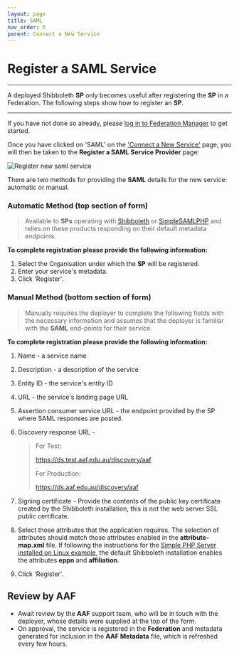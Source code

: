 ```yaml
---
layout: page
title: SAML
nav_order: 5
parent: Connect a New Service
---
```


# Register a SAML Service
---

A deployed Shibboleth **SP** only becomes useful after registering the **SP** in a Federation. The following steps show how to register an **SP**.

---
If you have not done so already, please [log in to Federation Manager](connect_service/#getting-started) to get started.

Once you have clicked on 'SAML' on the ['Connect a New Service'](connect_service/#connect-a-new-service) page, you will then be taken to the **Register a SAML Service Provider** page:

![Register new saml service](/assets/images/register-new-saml-service.png)

There are two methods for providing the **SAML** details for the new service: automatic or manual.

### Automatic Method (top section of form)
> Available to **SPs** operating with [Shibboleth](https://www.shibboleth.net/) or [SimpleSAMLPHP](https://simplesamlphp.org/) and relies on these products responding on their default metadata endpoints.

**To complete registration please provide the following information:**
1. Select the Organisation under which the **SP** will be registered.
2. Enter your service's metadata.
3. Click 'Register'.

### Manual Method (bottom section of form)
> Manually requires the deployer to complete the following fields with the necessary information and assumes that the deployer is familiar with the **SAML** end-points for their service.

**To complete registration please provide the following information:**
1. Name - a service name
2. Description - a description of the service
3. Entity ID - the service's entity ID
4. URL - the service's landing page URL
5. Assertion consumer service URL - the endpoint provided by the SP where SAML responses are posted.
6. Discovery response URL -
   > For Test:
   >
   > https://ds.test.aaf.edu.au/discovery/aaf
   >
   > For Production:
   >
   > https://ds.aaf.edu.au/discovery/aaf

7. Signing certificate - Provide the contents of the public key certificate created by the Shibboleth installation, this is not the web server SSL public certificate.
8. Select those attributes that the application requires. The selection of attributes should match those attributes enabled in the **attribute-map.xml** file. If following the instructions for the [Simple PHP Server installed on Linux example](/saml/#example-simple-php-server-installed-on-linux), the default Shibboleth installation enables the attributes **eppn** and **affiliation**.

9. Click 'Register'.

## Review by AAF
- Await review by the **AAF** support team, who will be in touch with the deployer, whose details were supplied at the top of the form.
- On approval, the service is registered in the **Federation** and metadata generated for inclusion in the **AAF Metadata** file, which is refreshed every few hours.
